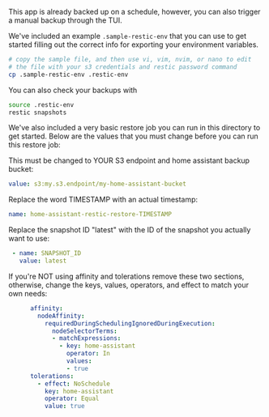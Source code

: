 This app is already backed up on a schedule, however, you can also trigger a manual backup through the TUI.

We've included an example `.sample-restic-env` that you can use to get started filling out the correct info for exporting your environment variables.

```bash
# copy the sample file, and then use vi, vim, nvim, or nano to edit
# the file with your s3 credentials and restic password command
cp .sample-restic-env .restic-env
```

You can also check your backups with

```bash
source .restic-env
restic snapshots
```

We've also included a very basic restore job you can run in this directory to get started. Below are the values that you must change before you can run this restore job:

This must be changed to YOUR S3 endpoint and home assistant backup bucket:
```yaml
value: s3:my.s3.endpoint/my-home-assistant-bucket
```

Replace the word TIMESTAMP with an actual timestamp:
```yaml
name: home-assistant-restic-restore-TIMESTAMP
```

Replace the snapshot ID "latest" with the ID of the snapshot you actually want to use:
```yaml
 - name: SNAPSHOT_ID
   value: latest
```

If you're NOT using affinity and tolerations remove these two sections, otherwise, change the keys, values, operators, and effect to match your own needs:
```yaml
      affinity:
        nodeAffinity:
          requiredDuringSchedulingIgnoredDuringExecution:
            nodeSelectorTerms:
            - matchExpressions:
              - key: home-assistant
                operator: In
                values:
                - true
      tolerations:
        - effect: NoSchedule
          key: home-assistant
          operator: Equal
          value: true
```
